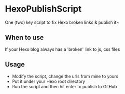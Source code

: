 # HexoPublishScript
One (two) key script to fix Hexo broken links &amp; publish it~

## When to use
If your Hexo blog always has a 'broken' link to js, css files

## Usage
- Modify the script, change the urls from mine to yours
- Put it under your Hexo root directory
- Run the script and then hit enter to publish to GitHub
